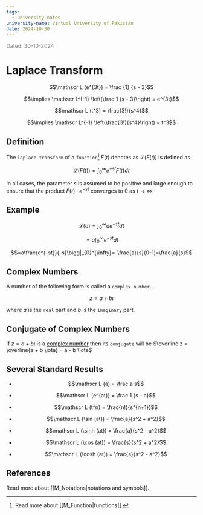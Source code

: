 ```yaml
---
tags:
  - university-notes
university-name: Virtual University of Pakistan
date: 2024-10-30
---
```


<span style="color: gray;">Dated: 30-10-2024</span>

# Laplace Transform

$$\mathscr L (e^{3t}) = \frac {1} {s - 3}$$

$$\implies \mathscr L^{-1} \left(\frac 1 {s - 3}\right) = e^{3t}$$

$$\mathscr L (t^3) = \frac{3!}{s^4}$$

$$\implies \mathscr L^{-1} \left(\frac{3!}{s^4}\right) = t^3$$

## Definition

The `laplace transform` of a `function`[^1] $F(t)$ denotes as $\mathscr L (F(t))$ is defined as  

$$\mathscr L (F(t)) = \int_0^\infty e^{-st} F(t) dt$$

In all cases, the parameter $s$ is assumed to be positive and large enough to ensure that the product $F(t) \cdot e^{-st}$ converges to $0$ as $t \to \infty$

## Example

$$\mathscr L (a) = \int_0^\infty a e^{-st} dt$$

$$= a \int_0^\infty e^{-st} dt$$

$$=a\frac{e^{-st}}{-s}\bigg|_{0}^{\infty}=-\frac{a}{s}(0-1)=\frac{a}{s}$$

## Complex Numbers

A number of the following form is called a `complex number`.  

$$z = a + b\iota$$

where $a$ is the `real` part and $b$ is the `imaginary` part.

## Conjugate of Complex Numbers

If $z = a + b \iota$ is a [complex number](#complex-numbers) then its `conjugate` will be $\overline z = \overline{a + b \iota} = a - b \iota$ 

## Several Standard Results

- $$\mathscr L (a) = \frac a s$$

- $$\mathscr L (e^{at}) = \frac 1 {s - a}$$

- $$\mathscr L (t^n) = \frac{n!}{s^{n+1}}$$

- $$\mathscr L (\sin (at)) = \frac{a}{s^2 + a^2}$$

- $$\mathscr L (\sinh (at)) = \frac{a}{s^2 - a^2}$$

- $$\mathscr L (\cos (at)) = \frac{s}{s^2 + a^2}$$

- $$\mathscr L (\cosh (at)) = \frac{s}{s^2 - a^2}$$

## References

Read more about [[M_Notations|notations and symbols]].

[^1]: Read more about [[M_Function|functions]].